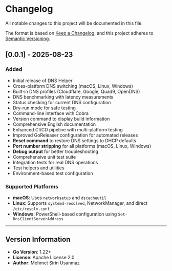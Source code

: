 # Changelog

All notable changes to this project will be documented in this file.

The format is based on [Keep a Changelog](https://keepachangelog.com/en/1.0.0/),
and this project adheres to [Semantic Versioning](https://semver.org/spec/v2.0.0.html).

## [0.0.1] - 2025-08-23

### Added
- Initial release of DNS Helper
- Cross-platform DNS switching (macOS, Linux, Windows)
- Built-in DNS profiles (Cloudflare, Google, Quad9, OpenDNS)
- DNS benchmarking with latency measurements
- Status checking for current DNS configuration
- Dry-run mode for safe testing
- Command-line interface with Cobra
- Version command to display build information
- Comprehensive English documentation
- Enhanced CI/CD pipeline with multi-platform testing
- Improved GoReleaser configuration for automated releases
- **Reset command** to restore DNS settings to DHCP defaults
- **Port number stripping** for all platforms (macOS, Linux, Windows)
- **Debug output** for better troubleshooting
- Comprehensive unit test suite
- Integration tests for real DNS operations
- Test helpers and utilities
- Environment-based test configuration

### Supported Platforms
- **macOS**: Uses `networksetup` and `dscacheutil`
- **Linux**: Supports `systemd-resolved`, NetworkManager, and direct `/etc/resolv.conf`
- **Windows**: PowerShell-based configuration using `Set-DnsClientServerAddress`

---

## Version Information

- **Go Version**: 1.22+
- **License**: Apache License 2.0
- **Author**: Mehmet Şirin Usanmaz
